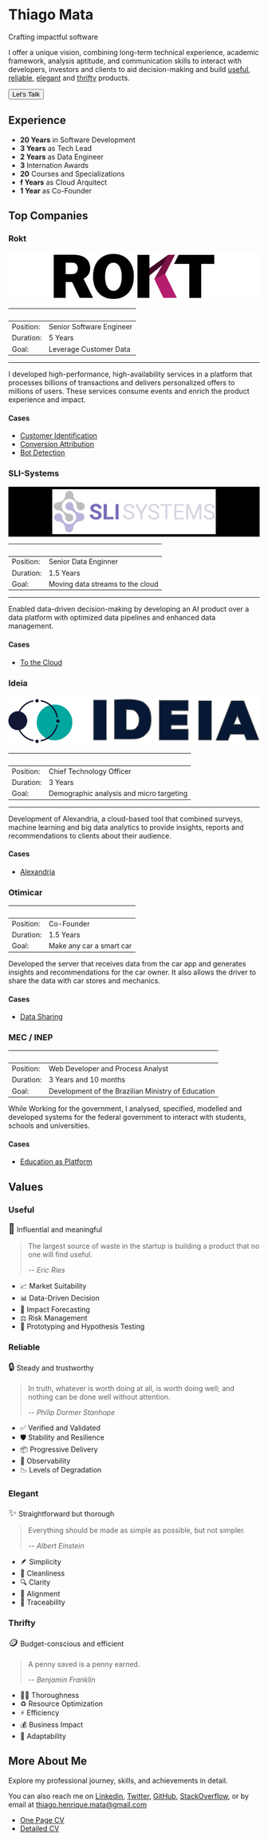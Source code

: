 # Thiago Mata

Crafting impactful software

I offer a unique vision, combining long-term technical experience,
academic framework, analysis aptitude, and communication skills to interact with developers, investors and clients to aid decision-making 
and build
<a class="internal-link" href="#useful">useful</a>,
<a class="internal-link" href="#reliable">reliable</a>,
<a class="internal-link" href="#elegant">elegant</a> and
<a class="internal-link" href="#thrifty">thrifty</a> products.

<a href="mailto:thiago.henrique.mata@gmail.com">
    <button class="button button-primary">Let's Talk</button>
</a>

## Experience

- **20 Years** in Software Development
- **3 Years** as Tech Lead
- **2 Years** as Data Engineer
- **3** Internation Awards
- **20** Courses and Specializations
- **f Years** as Cloud Arquitect
- **1 Year** as Co-Founder

## Top Companies


### Rokt

<div style="background-color: white; display: flex; justify-content: center; align-items: center; height: 100px;">
<img src="./img/rokt.svg" style="height:90px;"/>
</div>

| &nbsp;    | &nbsp;                   |
|-----------|--------------------------|
| Position: | Senior Software Engineer |
| Duration: | 5 Years                  |
| Goal:     | Leverage Customer Data   |

---

I developed high-performance, high-availability services in a platform that processes billions of transactions and delivers personalized offers to millions of users. These services consume events and enrich the product experience and impact.

#### Cases

- [Customer Identification](./cases/rokt-identity.md)
- [Conversion Attribution](./cases/rokt-attribution.md)
- [Bot Detection](./cases/rokt-bot-detection.md)

### SLI-Systems

<div style="background-color: black; display: flex; justify-content: center; align-items: center; height: 100px;">
<img src="./img/sli.svg"  style="height:90px;"/>
</div>

| &nbsp;    | &nbsp;                           |
|-----------|----------------------------------|
| Position: | Senior Data Enginner             |
| Duration: | 1.5 Years                        |
| Goal:     | Moving data streams to the cloud |

---

Enabled data-driven decision-making by developing an AI product
over a data platform with optimized data pipelines and enhanced 
data management.

#### Cases

- [To the Cloud](./cases/sli-to-the-cloud.md)


### Ideia

<div style="background-color: white; display: flex; justify-content: center; align-items: center; height: 100px;">
<img src="./img/ideia.svg" style="heigh:90px;"/>
</div>


| &nbsp;    | &nbsp;                                   |
|-----------|------------------------------------------|
| Position: | Chief Technology Officer                 |
| Duration: | 3 Years                                  |
| Goal:     | Demographic analysis and micro targeting |

---

Development of Alexandria, a cloud-based tool that combined surveys,
machine learning and big data analytics to provide insights, reports
and recommendations to clients about their audience.

#### Cases

- [Alexandria](./cases/ideia-alexandria.md)


### Otimicar

| &nbsp;    | &nbsp;                                   |
|-----------|------------------------------------------|
| Position: | Co-Founder                               |
| Duration: | 1.5 Years                                |
| Goal:     | Make any car a smart car                 |

Developed the server that receives data from the car app and 
generates insights and recommendations for the car owner. 
It also allows the driver to share the data with car stores and mechanics.

#### Cases

- [Data Sharing](./cases/otimicar-data-sync.md)


### MEC / INEP

| &nbsp;    | &nbsp;                                              |
|-----------|-----------------------------------------------------|
| Position: | Web Developer and Process Analyst                   |
| Duration: | 3 Years and 10 months                               |
| Goal:     | Development of the Brazilian Ministry of Education  |

While Working for the government, I analysed, specified, modelled and developed 
systems for the federal government to interact with students, schools and universities.

#### Cases

- [Education as Platform](./cases/mec-education-platform.md)


## Values

### Useful

<span style="font-size:20px">🌁</span> Influential and meaningful

> The largest source of waste in the startup is building a product that no one will find useful.
>
> -- <cite>Eric Ries</cite>

- 📈 Market Suitability
- 📊 Data-Driven Decision
- 🔮 Impact Forecasting
- ⚖️ Risk Management
- 🧪 Prototyping and Hypothesis Testing

### Reliable

<span style="font-size:20px">🔒</span> Steady and trustworthy

>  In truth, whatever is worth doing at all, is worth doing well; and nothing can be done well without attention.
>
> -- <cite>Philip Dormer Stanhope</cite>


- ✅ Verified and Validated 
- 🛡️ Stability and Resilience 
- 📦 Progressive Delivery
- 👀 Observability
- 📉 Levels of Degradation

### Elegant

<span style="font-size:20px">✨</span> Straightforward but thorough

>  Everything should be made as simple as possible, but not simpler.
>
> -- <cite>Albert Einstein</cite>

- 🪶 Simplicity 
- 🧼 Cleanliness 
- 🔍 Clarity 
- 📏 Alignment 
- 👣 Traceability

### Thrifty

<span style="font-size:20px">🪙</span>  Budget-conscious and efficient

>  A penny saved is a penny earned.
>
> -- <cite>Benjamin Franklin</cite>

- 🕵️‍♂️ Thoroughness
- ♻️ Resource Optimization
- ⚡ Efficiency
- 💰 Business Impact
- 🔄 Adaptability


## More About Me

Explore my professional journey, skills, and achievements in detail.

You can also reach me on
<a href="https://www.linkedin.com/in/thiagomata/">Linkedin</a>,
<a href="https://twitter.com/thiagomata">Twitter</a>,
<a href="https://github.com/thiagomata">GitHub</a>,
<a href="https://stackoverflow.com/users/456164/thiago-mata">StackOverflow</a>,
or by email at <a class="email" href="mailto:thiago.henrique.mata@gmail.com">thiago.henrique.mata@gmail.com</a>

- [One Page CV](./pdf/thiago-mata-one-page-cv.pdf)
- [Detailed CV](./pdf/thiago-mata-detailed-cv.pdf)